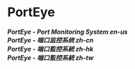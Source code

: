 # **PortEye**<br>
***PortEye - Port Monitoring System          en-us***<br>
***PortEye - 端口监控系统                     zh-cn***<br>
***PortEye - 端口監控系統                     zh-hk***<br>
***PortEye - 端口監控系統                     zh-tw***<br>
